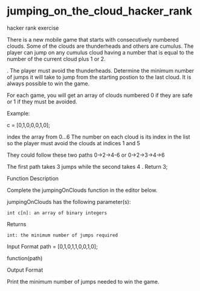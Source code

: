 # jumping_on_the_cloud_hacker_rank
hacker rank exercise


There is a new mobile game that starts with consecutively numbered clouds. Some of the clouds are thunderheads and others are cumulus. The player can jump on any cumulus cloud having a number that is equal to the number of the current cloud plus 1 or 2.

. The player must avoid the thunderheads. Determine the minimum number of jumps it will take to jump from the starting postion to the last cloud. It is always possible to win the game.

For each game, you will get an array of clouds numbered 0 if they are safe or 1 if they must be avoided. 

Example: 

c = [0,1,0,0,0,1,0]; 


index the array from 0...6 The number on each cloud is its index in the list so the player must avoid the clouds at indices 1 and 5 

They could follow these two paths 0->2->4-6 or 0->2->3->4->6

The first path takes 3 jumps while the second takes 4 . Return 3; 

Function Description

Complete the jumpingOnClouds function in the editor below.

jumpingOnClouds has the following parameter(s):

    int c[n]: an array of binary integers

Returns

    int: the minimum number of jumps required

  
Input Format
path = [0,1,0,1,1,0,0,1,0];

function(path)
  
Output Format

Print the minimum number of jumps needed to win the game.

